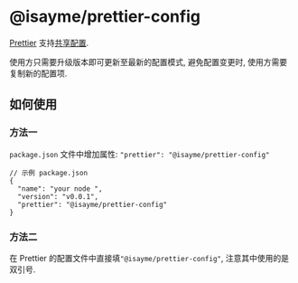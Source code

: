 # @isayme/prettier-config
[Prettier](https://prettier.io) 支持[共享配置](https://prettier.io/docs/en/configuration.html#sharing-configurations).

使用方只需要升级版本即可更新至最新的配置模式, 避免配置变更时, 使用方需要复制新的配置项.

## 如何使用
### 方法一
`package.json` 文件中增加属性: `"prettier": "@isayme/prettier-config"`

```
// 示例 package.json
{
  "name": "your node ",
  "version": "v0.0.1",
  "prettier": "@isayme/prettier-config"
}
```

### 方法二
在 Prettier 的配置文件中直接填`"@isayme/prettier-config"`, 注意其中使用的是双引号.

